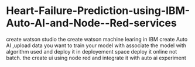 # Heart-Failure-Prediction-using-IBM-Auto-AI-and-Node--Red-services
create watson studio 
the create watson machine learing in IBM
create Auto AI ,upload data you want to train your model with
associate the model with algorithm used and deploy it in deployement space 
deploy it online not batch.
the create ui using node red and integrate it with auto ai experiment
